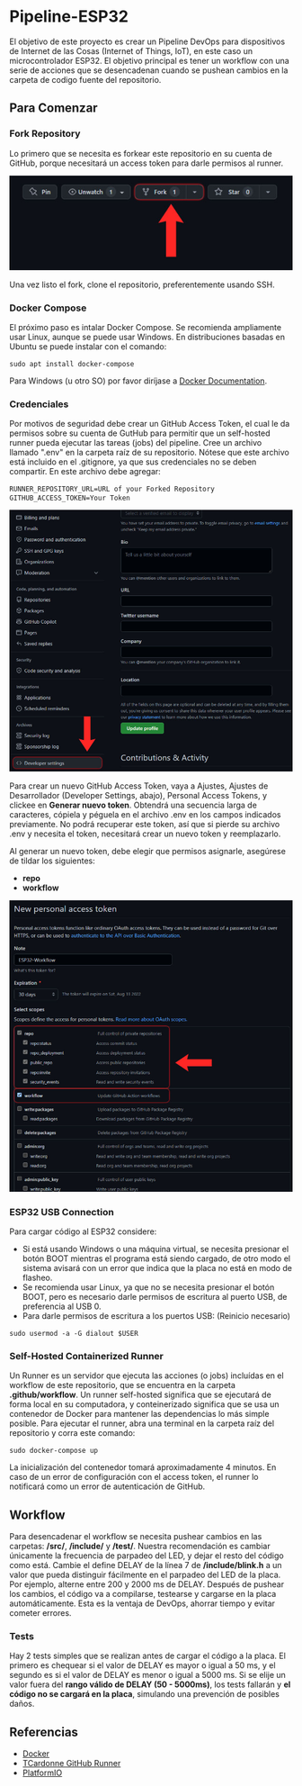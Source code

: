 # Pipeline-ESP32
El objetivo de este proyecto es crear un Pipeline DevOps para dispositivos de Internet de las Cosas (Internet of Things, IoT), en este caso un microcontrolador ESP32. El objetivo principal es tener un workflow con una serie de acciones que se desencadenan cuando se pushean cambios en la carpeta de codigo fuente del repositorio.

## Para Comenzar
### Fork Repository
Lo primero que se necesita es forkear este repositorio en su cuenta de GitHub, porque necesitará un access token para darle permisos al runner.

![Fork](/img/GithubFork.jpg)

Una vez listo el fork, clone el repositorio, preferentemente usando SSH.

### Docker Compose
El próximo paso es intalar Docker Compose. Se recomienda ampliamente usar Linux, aunque se puede usar Windows. En distribuciones basadas en Ubuntu se puede instalar con el comando:
```
sudo apt install docker-compose
```
Para Windows (u otro SO) por favor diríjase a [Docker Documentation](https://docs.docker.com/desktop/windows/install).

### Credenciales
Por motivos de seguridad debe crear un GitHub Access Token, el cual le da permisos sobre su cuenta de GutHub para permitir que un self-hosted runner pueda ejecutar las tareas (jobs) del pipeline.
Cree un archivo llamado ".env" en la carpeta raíz de su repositorio. Nótese que este archivo está incluido en el .gitignore, ya que sus credenciales no se deben compartir. En este archivo debe agregar:
```
RUNNER_REPOSITORY_URL=URL of your Forked Repository
GITHUB_ACCESS_TOKEN=Your Token
```
![DevSettings](/img/GithubDevSettings.jpg)

Para crear un nuevo GitHub Access Token, vaya a Ajustes, Ajustes de Desarrollador (Developer Settings, abajo), Personal Access Tokens, y clickee en **Generar nuevo token**. Obtendrá una secuencia larga de caracteres, cópiela y péguela en el archivo .env en los campos indicados previamente. No podrá recuperar este token, así que si pierde su archivo .env y necesita el token, necesitará crear un nuevo token y reemplazarlo.

Al generar un nuevo token, debe elegir que permisos asignarle, asegúrese de tildar los siguientes:
- **repo**
- **workflow**

![AccessToken](/img/GithubAccessToken.jpg)

### ESP32 USB Connection
Para cargar código al ESP32 considere:
- Si está usando Windows o una máquina virtual, se necesita presionar el botón BOOT mientras el programa está siendo cargado, de otro modo el sistema avisará con un error que indica que la placa no está en modo de flasheo.
- Se recomienda usar Linux, ya que no se necesita presionar el botón BOOT, pero es necesario darle permisos de escritura al puerto USB, de preferencia al USB 0.
- Para darle permisos de escritura a los puertos USB: (Reinicio necesario)
```
sudo usermod -a -G dialout $USER
```

### Self-Hosted Containerized Runner
Un Runner es un servidor que ejecuta las acciones (o jobs) incluídas en el workflow de este repositorio, que se encuentra en la carpeta **.github/workflow**. Un runner self-hosted significa que se ejecutará de forma local en su computadora, y conteinerizado significa que se usa un contenedor de Docker para mantener las dependencias lo más simple posible.
Para ejecutar el runner, abra una terminal en la carpeta raíz del repositorio y corra este comando:
```
sudo docker-compose up
```
La inicialización del contenedor tomará aproximadamente 4 minutos. En caso de un error de configuración con el access token, el runner lo notificará como un error de autenticación de GitHub.

## Workflow
Para desencadenar el workflow se necesita pushear cambios en las carpetas: **/src/**, **/include/** y **/test/**. Nuestra recomendación es cambiar únicamente la frecuencia de parpadeo del LED, y dejar el resto del código como está. Cambie el define DELAY de la línea 7 de **/include/blink.h** a un valor que pueda distinguir fácilmente en el parpadeo del LED de la placa. Por ejemplo, alterne entre 200 y 2000 ms de DELAY. Después de pushear los cambios, el código va a compilarse, testearse y cargarse en la placa automáticamente. Esta es la ventaja de DevOps, ahorrar tiempo y evitar cometer errores.

### Tests
Hay 2 tests simples que se realizan antes de cargar el código a la placa. El primero es chequear si el valor de DELAY es mayor o igual a 50 ms, y el segundo es si el valor de DELAY es menor o igual a 5000 ms.
Si se elije un valor fuera del **rango válido de DELAY (50 - 5000ms)**, los tests fallarán y **el código no se cargará en la placa**, simulando una prevención de posibles daños.

## Referencias
- [Docker](https://www.docker.com)
- [TCardonne GitHub Runner](https://registry.hub.docker.com/r/tcardonne/github-runner)
- [PlatformIO](https://platformio.org)
